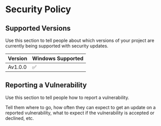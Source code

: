 # Security Policy

## Supported Versions

Use this section to tell people about which versions of your project are
currently being supported with security updates.

| Version | Windows Supported          |
| ------- | ------------------ |
| Av1.0.0  | :white_check_mark: |


## Reporting a Vulnerability

Use this section to tell people how to report a vulnerability.

Tell them where to go, how often they can expect to get an update on a
reported vulnerability, what to expect if the vulnerability is accepted or
declined, etc.
